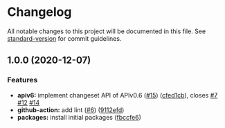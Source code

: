# Changelog

All notable changes to this project will be documented in this file. See [standard-version](https://github.com/conventional-changelog/standard-version) for commit guidelines.

## 1.0.0 (2020-12-07)


### Features

* **apiv6:** implement changeset API of APIv0.6 ([#15](https://github.com/MapColonies/node-osm-api/issues/15)) ([cfed1cb](https://github.com/MapColonies/node-osm-api/commit/cfed1cb22d1218114ba04c1716cf3b112170c494)), closes [#7](https://github.com/MapColonies/node-osm-api/issues/7) [#12](https://github.com/MapColonies/node-osm-api/issues/12) [#14](https://github.com/MapColonies/node-osm-api/issues/14)
* **github-action:** add lint ([#6](https://github.com/MapColonies/node-osm-api/issues/6)) ([9112efd](https://github.com/MapColonies/node-osm-api/commit/9112efd8ca46f77eabaf2d97d71e1c42ed0af4a7))
* **packages:** install initial packages ([fbccfe6](https://github.com/MapColonies/node-osm-api/commit/fbccfe6b9712cf368b0aec069400a39ddce770ba))
